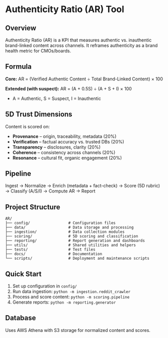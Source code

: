 # Authenticity Ratio (AR) Tool

## Overview
Authenticity Ratio (AR) is a KPI that measures authentic vs. inauthentic brand-linked content across channels. It reframes authenticity as a brand health metric for CMOs/boards.

## Formula
**Core:** AR = (Verified Authentic Content ÷ Total Brand-Linked Content) × 100

**Extended (with suspect):** AR = (A + 0.5S) ÷ (A + S + I) × 100
- A = Authentic, S = Suspect, I = Inauthentic

## 5D Trust Dimensions
Content is scored on:
- **Provenance** – origin, traceability, metadata (20%)
- **Verification** – factual accuracy vs. trusted DBs (20%)
- **Transparency** – disclosures, clarity (20%)
- **Coherence** – consistency across channels (20%)
- **Resonance** – cultural fit, organic engagement (20%)

## Pipeline
Ingest → Normalize → Enrich (metadata + fact-check) → Score (5D rubric) → Classify (A/S/I) → Compute AR → Report

## Project Structure
```
AR/
├── config/                 # Configuration files
├── data/                   # Data storage and processing
├── ingestion/              # Data collection modules
├── scoring/                # 5D scoring and classification
├── reporting/              # Report generation and dashboards
├── utils/                  # Shared utilities and helpers
├── tests/                  # Test files
├── docs/                   # Documentation
└── scripts/                # Deployment and maintenance scripts
```

## Quick Start
1. Set up configuration in `config/`
2. Run data ingestion: `python -m ingestion.reddit_crawler`
3. Process and score content: `python -m scoring.pipeline`
4. Generate reports: `python -m reporting.generator`

## Database
Uses AWS Athena with S3 storage for normalized content and scores.
